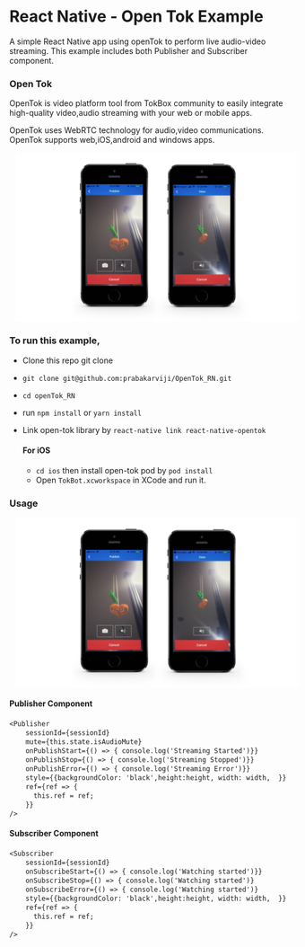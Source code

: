 # React Native - Open Tok Example

A simple React Native app using openTok to perform live audio-video streaming. This example includes both Publisher and Subscriber component.

### Open Tok

OpenTok is video platform tool from TokBox community to easily integrate high-quality video,audio streaming with your web or mobile apps.

OpenTok uses WebRTC technology for audio,video communications. OpenTok supports web,iOS,android and windows apps.

<div style="display:flex;" >
	<img style="margin-left:10px;" src="Image.png" width="100%" >
</div>


### To run this example,
 - Clone this repo git clone
 - `git clone git@github.com:prabakarviji/OpenTok_RN.git`
 - `cd openTok_RN`
 - run `npm install` or `yarn install`
 - Link open-tok library by `react-native link react-native-opentok`

	#### For iOS
    -   `cd ios` then install open-tok pod by `pod install`
    -   Open `TokBot.xcworkspace` in  XCode and run it.
    
### Usage

<div style="display:flex;" >
	<img style="margin-left:10px;" src="Image.png" width="100%" >
</div>


#### Publisher Component

       
```
<Publisher
    sessionId={sessionId}
    mute={this.state.isAudioMute}
    onPublishStart={() => { console.log('Streaming Started')}}
    onPublishStop={() => { console.log('Streaming Stopped')}}
    onPublishError={() => { console.log('Streaming Error')}}
    style={{backgroundColor: 'black',height:height, width: width,  }}
    ref={ref => {
      this.ref = ref;
    }}
/>
```
#### Subscriber Component

```
<Subscriber
    sessionId={sessionId}
    onSubscribeStart={() => { console.log('Watching started')}}
    onSubscribeStop={() => { console.log('Watching started')}
    onSubscribeError={() => { console.log('Watching started')}
    style={{backgroundColor: 'black',height:height, width: width,  }}
    ref={ref => {
      this.ref = ref;
    }}
/>
```
